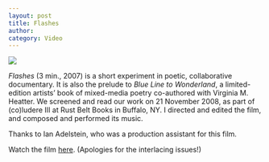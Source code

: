 ```yaml
---
layout: post
title: Flashes
author:
category: Video
---
```


![](../../../../assets/images/Flashes.png)

*Flashes* (3 min., 2007) is a short experiment in poetic, collaborative documentary. It is also the prelude to *Blue Line to Wonderland*, a limited-edition artists’ book of mixed-media poetry co-authored with Virginia M. Heatter. We screened and read our work on 21 November 2008, as part of (co)ludere III at Rust Belt Books in Buffalo, NY. I directed and edited the film, and composed and performed its music.

Thanks to Ian Adelstein, who was a production assistant for this film.

Watch the film [here](https://vimeo.com/2303930). (Apologies for the interlacing issues!)
